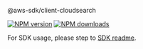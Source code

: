 @aws-sdk/client-cloudsearch

[![NPM version](https://img.shields.io/npm/v/@aws-sdk/client-cloudsearch/rc.svg)](https://www.npmjs.com/package/@aws-sdk/client-cloudsearch)
[![NPM downloads](https://img.shields.io/npm/dm/@aws-sdk/client-cloudsearch.svg)](https://www.npmjs.com/package/@aws-sdk/client-cloudsearch)

For SDK usage, please step to [SDK readme](https://github.com/aws/aws-sdk-js-v3).
